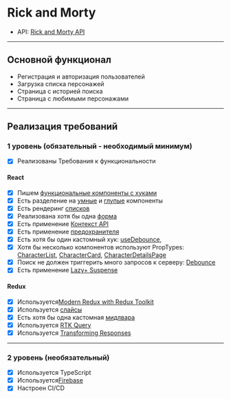 # Rick and Morty

- API: [Rick and Morty API](https://rickandmortyapi.com/)

---

## Основной функционал

- Регистрация и авторизация пользователей
- Загрузка списка персонажей
- Страница с историей поиска
- Страница с любимыми персонажами

---

## Реализация требований

### 1 уровень (обязательный - необходимый минимум)

- [x] Реализованы Требования к функциональности

#### React

- [x] Пишем [функциональные компоненты c хуками](https://github.com/Theermek/aston/tree/main/src/components)
- [x] Есть разделение на [умные](https://github.com/Theermek/aston/blob/main/src/pages/FavoritesPage.tsx) и [глупые](https://github.com/Theermek/aston/blob/main/src/components/Suggests.tsx) компоненты
- [x] Есть рендеринг [списков](https://github.com/Theermek/aston/blob/main/src/components/CharacterList.tsx)
- [x] Реализована хотя бы одна [форма](https://github.com/Theermek/aston/blob/main/src/components/Form.tsx)
- [x] Есть применение [Контекст API](https://github.com/Theermek/aston/blob/main/src/context/theme.tsx)
- [x] Есть применение [предохранителя](https://github.com/Theermek/aston/blob/main/src/components/ErrorBoundaries.tsx)
- [x] Есть хотя бы один кастомный хук: [useDebounce](https://github.com/Theermek/aston/blob/main/src/hooks/debounce.ts),
- [x] Хотя бы несколько компонентов используют PropTypes: [CharacterList](https://github.com/Theermek/aston/blob/main/src/components/CharacterList.tsx), [CharacterCard](https://github.com/Theermek/aston/blob/main/src/components/CharacterCard.tsx), [CharacterDetailsPage](https://github.com/Theermek/aston/blob/main/src/pages/CharacterDetailsPage.tsx)
- [x] Поиск не должен триггерить много запросов к серверу: [Debounce](https://github.com/Theermek/aston/blob/main/src/hooks/debounce.ts)
- [x] Есть применение [Lazy](https://github.com/Theermek/aston/blob/main/src/App.tsx)[+ Suspense](https://github.com/Theermek/aston/blob/main/src/components/Layout.tsx)

#### Redux

- [x] Используется[Modern Redux with Redux Toolkit](src/store/store.ts)
- [x] Используется [слайсы](src/store/slices/)
- [x] Есть хотя бы одна кастомная [мидлвара](src/store/middlewares/userMiddleware.ts)
- [x] Используется [RTK Query](src/store/rickApi.ts)
- [x] Используется [Transforming Responses](src/store/rickApi.ts)

---

### 2 уровень (необязательный)

- [x] Используется TypeScript
- [x] Используется[Firebase](src/utils/firebase.ts)
- [x] Настроен CI/CD
